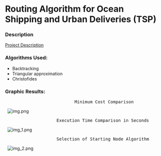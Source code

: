 # Routing Algorithm for Ocean Shipping and Urban Deliveries (TSP)

### Description 

[Project Description](Project2Description.pdf)

### Algorithms Used:

* Backtracking
* Triangular approximation
* Christofides

### Graphic Results:

<pre>                           Minimum Cost Comparison      </pre>
&nbsp;
![img.png](img.png)
<pre>                    Execution Time Comparison in Seconds </pre>
&nbsp;
![img_1.png](img_1.png)

<pre>                    Selection of Starting Node Algorithm   </pre>
&nbsp;
![img_2.png](img_2.png)



